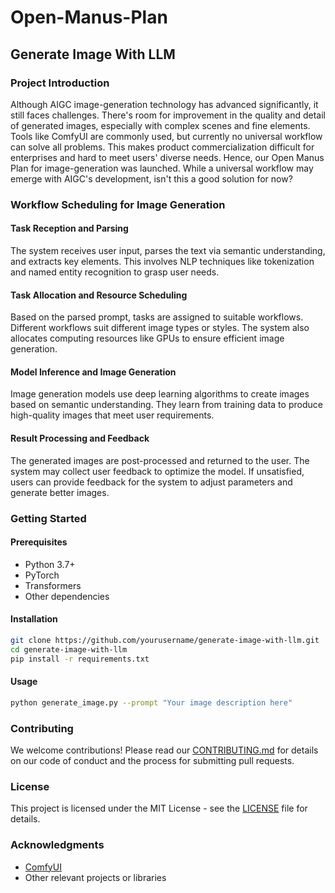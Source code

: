 # Open-Manus-Plan
## Generate Image With LLM

### Project Introduction

Although AIGC image-generation technology has advanced significantly, it still faces challenges. There's room for improvement in the quality and detail of generated images, especially with complex scenes and fine elements. Tools like ComfyUI are commonly used, but currently no universal workflow can solve all problems. This makes product commercialization difficult for enterprises and hard to meet users' diverse needs. Hence, our Open Manus Plan for image-generation was launched. While a universal workflow may emerge with AIGC's development, isn't this a good solution for now?

### Workflow Scheduling for Image Generation

#### Task Reception and Parsing

The system receives user input, parses the text via semantic understanding, and extracts key elements. This involves NLP techniques like tokenization and named entity recognition to grasp user needs.

#### Task Allocation and Resource Scheduling

Based on the parsed prompt, tasks are assigned to suitable workflows. Different workflows suit different image types or styles. The system also allocates computing resources like GPUs to ensure efficient image generation.

#### Model Inference and Image Generation

Image generation models use deep learning algorithms to create images based on semantic understanding. They learn from training data to produce high-quality images that meet user requirements.

#### Result Processing and Feedback

The generated images are post-processed and returned to the user. The system may collect user feedback to optimize the model. If unsatisfied, users can provide feedback for the system to adjust parameters and generate better images.

### Getting Started

#### Prerequisites

- Python 3.7+
- PyTorch
- Transformers
- Other dependencies

#### Installation

```bash
git clone https://github.com/yourusername/generate-image-with-llm.git
cd generate-image-with-llm
pip install -r requirements.txt
```

#### Usage

```bash
python generate_image.py --prompt "Your image description here"
```

### Contributing

We welcome contributions! Please read our [CONTRIBUTING.md](CONTRIBUTING.md) for details on our code of conduct and the process for submitting pull requests.

### License

This project is licensed under the MIT License - see the [LICENSE](LICENSE) file for details.

### Acknowledgments

- [ComfyUI](https://github.com/lllyasviel/ComfyUI)
- Other relevant projects or libraries
